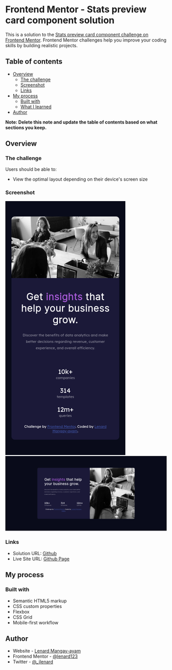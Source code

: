 # Frontend Mentor - Stats preview card component solution

This is a solution to the [Stats preview card component challenge on Frontend Mentor](https://www.frontendmentor.io/challenges/stats-preview-card-component-8JqbgoU62). Frontend Mentor challenges help you improve your coding skills by building realistic projects. 

## Table of contents

- [Overview](#overview)
  - [The challenge](#the-challenge)
  - [Screenshot](#screenshot)
  - [Links](#links)
- [My process](#my-process)
  - [Built with](#built-with)
  - [What I learned](#what-i-learned)
- [Author](#author)

**Note: Delete this note and update the table of contents based on what sections you keep.**

## Overview

### The challenge

Users should be able to:

- View the optimal layout depending on their device's screen size

### Screenshot

![Screenshot of solution for mobile design](./design/solution-mobile.png)
![Screenshot of solution for desktop design](./design/solution-desktop.png)


### Links

- Solution URL: [Github](https://github.com/lenard123/frontend-mentor/tree/master/1.%20Stats%20Preview%20Card%20Component)
- Live Site URL: [Github Page](https://lenard123.github.io/frontend-mentor/1.%20Stats%20Preview%20Card%20Component/)

## My process

### Built with

- Semantic HTML5 markup
- CSS custom properties
- Flexbox
- CSS Grid
- Mobile-first workflow

## Author

- Website - [Lenard Mangay-ayam](https://lenard123.github.io)
- Frontend Mentor - [@lenard123](https://www.frontendmentor.io/profile/lenard123)
- Twitter - [@_jlenard](https://www.twitter.com/_jlenard)